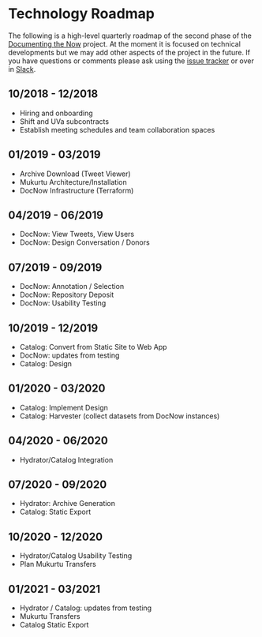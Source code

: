 # Technology Roadmap

The following is a high-level quarterly roadmap of the second phase of the
[Documenting the Now](https://www.docnow.io) project. At the moment it is
focused on technical developments but we may add other aspects of the project in
the future. If you have questions or comments please ask using the [issue
tracker](https://github.com/DocNow/roadmap/issues) or over in
[Slack](https://bit.ly/docnow-slack).

## 10/2018 - 12/2018 

* Hiring and onboarding
* Shift and UVa subcontracts
* Establish meeting schedules and team collaboration spaces

## 01/2019 - 03/2019

* Archive Download (Tweet Viewer)
* Mukurtu Architecture/Installation
* DocNow Infrastructure (Terraform)

## 04/2019 - 06/2019

* DocNow: View Tweets, View Users
* DocNow: Design Conversation / Donors

## 07/2019 - 09/2019

* DocNow: Annotation / Selection
* DocNow: Repository Deposit
* DocNow: Usability Testing

## 10/2019 - 12/2019

* Catalog: Convert from Static Site to Web App
* DocNow: updates from testing
* Catalog: Design

## 01/2020 - 03/2020

* Catalog: Implement Design
* Catalog: Harvester (collect datasets from DocNow instances)

## 04/2020 - 06/2020

* Hydrator/Catalog Integration

## 07/2020 - 09/2020

* Hydrator: Archive Generation
* Catalog: Static Export

## 10/2020 - 12/2020

* Hydrator/Catalog Usability Testing
* Plan Mukurtu Transfers

## 01/2021 - 03/2021

* Hydrator / Catalog: updates from testing
* Mukurtu Transfers
* Catalog Static Export
